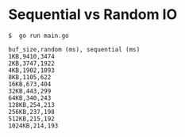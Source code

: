 Sequential vs Random IO
===

```
$  go run main.go
```

```
buf_size,random (ms), sequential (ms)
1KB,9410,3474
2KB,3747,1922
4KB,1902,1093
8KB,1105,622
16KB,673,404
32KB,443,299
64KB,340,243
128KB,254,213
256KB,237,198
512KB,215,192
1024KB,214,193
```
